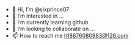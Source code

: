 - 👋 Hi, I’m @sixprince07
- 👀 I’m interested in ...
- 🌱 I’m currently learning github
- 💞️ I’m looking to collaborate on ...
- 📫 How to reach me h18676080983@126.com

<!---
sixprince07/sixprince07 is a ✨ special ✨ repository because its `README.md` (this file) appears on your GitHub profile.
You can click the Preview link to take a look at your changes.
--->
